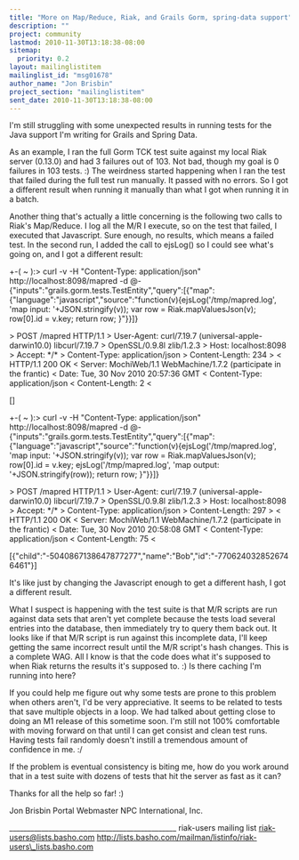 ```yaml
---
title: "More on Map/Reduce, Riak, and Grails Gorm, spring-data support"
description: ""
project: community
lastmod: 2010-11-30T13:18:38-08:00
sitemap:
  priority: 0.2
layout: mailinglistitem
mailinglist_id: "msg01678"
author_name: "Jon Brisbin"
project_section: "mailinglistitem"
sent_date: 2010-11-30T13:18:38-08:00
---
```



I'm still struggling with some unexpected results in running tests for the Java 
support I'm writing for Grails and Spring Data.

As an example, I ran the full Gorm TCK test suite against my local Riak server 
(0.13.0) and had 3 failures out of 103. Not bad, though my goal is 0 failures 
in 103 tests. :) The weirdness started happening when I ran the test that 
failed during the full test run manually. It passed with no errors. So I got a 
different result when running it manually than what I got when running it in a 
batch.

Another thing that's actually a little concerning is the following two calls to 
Riak's Map/Reduce. I log all the M/R I execute, so on the test that failed, I 
executed that Javascript. Sure enough, no results, which means a failed test. 
In the second run, I added the call to ejsLog() so I could see what's going on, 
and I got a different result:

+-( ~ ):&gt; curl -v -H "Content-Type: application/json" 
http://localhost:8098/mapred -d @-
{"inputs":"grails.gorm.tests.TestEntity","query":[{"map":{"language":"javascript","source":"function(v){ejsLog('/tmp/mapred.log',
 'map input: '+JSON.stringify(v)); var row = Riak.mapValuesJson(v); row[0].id = 
v.key; return row; }"}}]}

&gt; POST /mapred HTTP/1.1
&gt; User-Agent: curl/7.19.7 (universal-apple-darwin10.0) libcurl/7.19.7 
&gt; OpenSSL/0.9.8l zlib/1.2.3
&gt; Host: localhost:8098
&gt; Accept: \*/\*
&gt; Content-Type: application/json
&gt; Content-Length: 234
&gt; 
&lt; HTTP/1.1 200 OK
&lt; Server: MochiWeb/1.1 WebMachine/1.7.2 (participate in the frantic)
&lt; Date: Tue, 30 Nov 2010 20:57:36 GMT
&lt; Content-Type: application/json
&lt; Content-Length: 2
&lt; 

[]

+-( ~ ):&gt; curl -v -H "Content-Type: application/json" 
http://localhost:8098/mapred -d @-
{"inputs":"grails.gorm.tests.TestEntity","query":[{"map":{"language":"javascript","source":"function(v){ejsLog('/tmp/mapred.log',
 'map input: '+JSON.stringify(v)); var row = Riak.mapValuesJson(v); row[0].id = 
v.key; ejsLog('/tmp/mapred.log', 'map output: '+JSON.stringify(row)); return 
row; }"}}]}

&gt; POST /mapred HTTP/1.1
&gt; User-Agent: curl/7.19.7 (universal-apple-darwin10.0) libcurl/7.19.7 
&gt; OpenSSL/0.9.8l zlib/1.2.3
&gt; Host: localhost:8098
&gt; Accept: \*/\*
&gt; Content-Type: application/json
&gt; Content-Length: 297
&gt; 
&lt; HTTP/1.1 200 OK
&lt; Server: MochiWeb/1.1 WebMachine/1.7.2 (participate in the frantic)
&lt; Date: Tue, 30 Nov 2010 20:58:08 GMT
&lt; Content-Type: application/json
&lt; Content-Length: 75
&lt; 

[{"child":"-5040867138647877277","name":"Bob","id":"-7706240328526746461"}]

It's like just by changing the Javascript enough to get a different hash, I got 
a different result. 

What I suspect is happening with the test suite is that M/R scripts are run 
against data sets that aren't yet complete because the tests load several 
entries into the database, then immediately try to query them back out. It 
looks like if that M/R script is run against this incomplete data, I'll keep 
getting the same incorrect result until the M/R script's hash changes. This is 
a complete WAG. All I know is that the code does what it's supposed to when 
Riak returns the results it's supposed to. :) Is there caching I'm running into 
here?

If you could help me figure out why some tests are prone to this problem when 
others aren't, I'd be very appreciative. It seems to be related to tests that 
save multiple objects in a loop. We had talked about getting close to doing an 
M1 release of this sometime soon. I'm still not 100% comfortable with moving 
forward on that until I can get consist and clean test runs. Having tests fail 
randomly doesn't instill a tremendous amount of confidence in me. :/

If the problem is eventual consistency is biting me, how do you work around 
that in a test suite with dozens of tests that hit the server as fast as it can?

Thanks for all the help so far! :)

Jon Brisbin
Portal Webmaster
NPC International, Inc.




\_\_\_\_\_\_\_\_\_\_\_\_\_\_\_\_\_\_\_\_\_\_\_\_\_\_\_\_\_\_\_\_\_\_\_\_\_\_\_\_\_\_\_\_\_\_\_
riak-users mailing list
riak-users@lists.basho.com
http://lists.basho.com/mailman/listinfo/riak-users\_lists.basho.com

